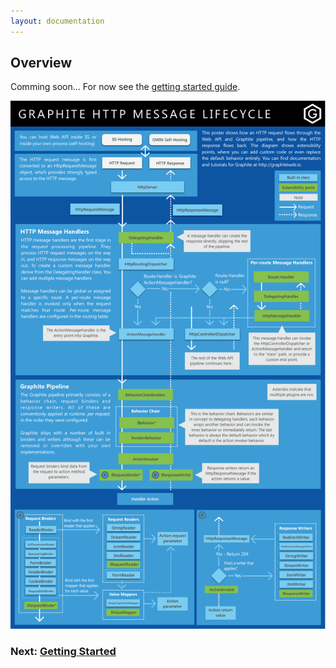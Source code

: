 ```yaml
---
layout: documentation
---
```


## Overview

Comming soon... For now see the [getting started guide](getting-started).

[![Architecture](img/pipeline.png)](img/architecture.png)

### Next: [Getting Started](getting-started)